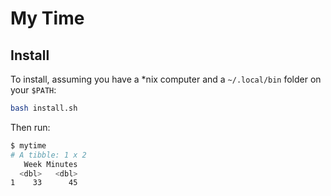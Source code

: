# My Time

## Install

To install, assuming you have a *nix computer and a `~/.local/bin` folder on your `$PATH`:

```bash
bash install.sh
```

Then run:

```bash
$ mytime
# A tibble: 1 x 2
   Week Minutes
  <dbl>   <dbl>
1    33      45
```
